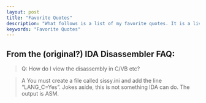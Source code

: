 ```yaml
---
layout: post
title: "Favorite Quotes"
description: "What follows is a list of my favorite quotes. It is a living document."
keywords: "Favorite Quotes"
---
```


## From the (original?) IDA Disassembler FAQ:
> Q: How do I view the disassembly in C/VB etc?

> A You must create a file called sissy.ini and add the line “LANG_C=Yes”. Jokes aside, this is not something IDA can do. The output is ASM.
